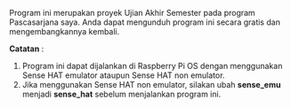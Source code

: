 Program ini merupakan proyek Ujian Akhir Semester pada program Pascasarjana saya. Anda dapat mengunduh program ini secara gratis dan mengembangkannya kembali.

**Catatan** : 
  1. Program ini dapat dijalankan di Raspberry Pi OS dengan menggunakan Sense HAT emulator ataupun Sense HAT non emulator.
  2. Jika menggunakan Sense HAT non emulator, silakan ubah **sense_emu** menjadi **sense_hat** sebelum menjalankan program ini.
